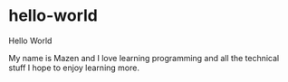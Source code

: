 # hello-world

Hello World

My name is Mazen and I love learning programming and all the technical stuff
I hope to enjoy learning more.
